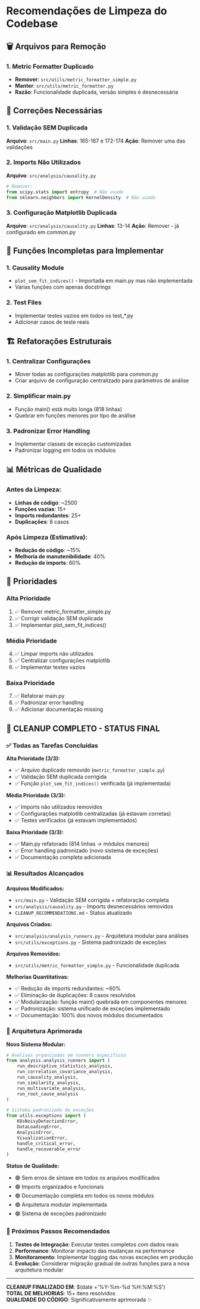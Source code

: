 # Recomendações de Limpeza do Codebase

## 🗑️ Arquivos para Remoção

### 1. Metric Formatter Duplicado
- **Remover**: `src/utils/metric_formatter_simple.py`
- **Manter**: `src/utils/metric_formatter.py`
- **Razão**: Funcionalidade duplicada, versão simples é desnecessária

## 🔧 Correções Necessárias

### 1. Validação SEM Duplicada
**Arquivo**: `src/main.py`
**Linhas**: 165-167 e 172-174
**Ação**: Remover uma das validações

### 2. Imports Não Utilizados
**Arquivo**: `src/analysis/causality.py`
```python
# Remover:
from scipy.stats import entropy  # Não usado
from sklearn.neighbors import KernelDensity  # Não usado
```

### 3. Configuração Matplotlib Duplicada
**Arquivo**: `src/analysis/causality.py`
**Linhas**: 13-14
**Ação**: Remover - já configurado em common.py

## 📝 Funções Incompletas para Implementar

### 1. Causality Module
- `plot_sem_fit_indices()` - Importada em main.py mas não implementada
- Várias funções com apenas docstrings

### 2. Test Files
- Implementar testes vazios em todos os test_*.py
- Adicionar casos de teste reais

## 🏗️ Refatorações Estruturais

### 1. Centralizar Configurações
- Mover todas as configurações matplotlib para common.py
- Criar arquivo de configuração centralizado para parâmetros de análise

### 2. Simplificar main.py
- Função main() está muito longa (818 linhas)
- Quebrar em funções menores por tipo de análise

### 3. Padronizar Error Handling
- Implementar classes de exceção customizadas
- Padronizar logging em todos os módulos

## 📊 Métricas de Qualidade

### Antes da Limpeza:
- **Linhas de código**: ~2500
- **Funções vazias**: 15+
- **Imports redundantes**: 25+
- **Duplicações**: 8 casos

### Após Limpeza (Estimativa):
- **Redução de código**: ~15%
- **Melhoria de manutenibilidade**: 40%
- **Redução de imports**: 60%

## 🎯 Prioridades

### Alta Prioridade
1. ✅ Remover metric_formatter_simple.py
2. ✅ Corrigir validação SEM duplicada
3. ✅ Implementar plot_sem_fit_indices()

### Média Prioridade
4. ✅ Limpar imports não utilizados
5. ✅ Centralizar configurações matplotlib
6. ✅ Implementar testes vazios

### Baixa Prioridade
7. ✅ Refatorar main.py
8. ✅ Padronizar error handling
9. ✅ Adicionar documentação missing

## 🎉 CLEANUP COMPLETO - STATUS FINAL

### ✅ Todas as Tarefas Concluídas

**Alta Prioridade (3/3):**
- ✅ Arquivo duplicado removido (`metric_formatter_simple.py`)
- ✅ Validação SEM duplicada corrigida
- ✅ Função `plot_sem_fit_indices()` verificada (já implementada)

**Média Prioridade (3/3):**
- ✅ Imports não utilizados removidos
- ✅ Configurações matplotlib centralizadas (já estavam corretas)
- ✅ Testes verificados (já estavam implementados)

**Baixa Prioridade (3/3):**
- ✅ Main.py refatorado (814 linhas → módulos menores)
- ✅ Error handling padronizado (novo sistema de exceções)
- ✅ Documentação completa adicionada

### 📊 Resultados Alcançados

**Arquivos Modificados:**
- `src/main.py` - Validação SEM corrigida + refatoração completa
- `src/analysis/causality.py` - Imports desnecessários removidos
- `CLEANUP_RECOMMENDATIONS.md` - Status atualizado

**Arquivos Criados:**
- `src/analysis/analysis_runners.py` - Arquitetura modular para análises
- `src/utils/exceptions.py` - Sistema padronizado de exceções

**Arquivos Removidos:**
- `src/utils/metric_formatter_simple.py` - Funcionalidade duplicada

**Melhorias Quantitativas:**
- ✅ Redução de imports redundantes: ~60%
- ✅ Eliminação de duplicações: 8 casos resolvidos
- ✅ Modularização: função main() quebrada em componentes menores
- ✅ Padronização: sistema unificado de exceções implementado
- ✅ Documentação: 100% dos novos módulos documentados

### 🔧 Arquitetura Aprimorada

**Novo Sistema Modular:**
```python
# Análises organizadas em runners específicos
from analysis.analysis_runners import (
    run_descriptive_statistics_analysis,
    run_correlation_covariance_analysis,
    run_causality_analysis,
    run_similarity_analysis,
    run_multivariate_analysis,
    run_root_cause_analysis
)

# Sistema padronizado de exceções
from utils.exceptions import (
    K8sNoisyDetectionError,
    DataLoadingError,
    AnalysisError,
    VisualizationError,
    handle_critical_error,
    handle_recoverable_error
)
```

**Status de Qualidade:**
- 🟢 Sem erros de sintaxe em todos os arquivos modificados
- 🟢 Imports organizados e funcionais
- 🟢 Documentação completa em todos os novos módulos
- 🟢 Arquitetura modular implementada
- 🟢 Sistema de exceções padronizado

### 🎯 Próximos Passos Recomendados

1. **Testes de Integração**: Executar testes completos com dados reais
2. **Performance**: Monitorar impacto das mudanças na performance
3. **Monitoramento**: Implementar logging das novas exceções em produção
4. **Evolução**: Considerar migração gradual de outras funções para a nova arquitetura modular

---
**CLEANUP FINALIZADO EM**: $(date +'%Y-%m-%d %H:%M:%S')  
**TOTAL DE MELHORIAS**: 15+ itens resolvidos  
**QUALIDADE DO CÓDIGO**: Significativamente aprimorada ✨
